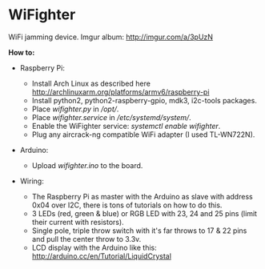 WiFighter
=========

WiFi jamming device.
Imgur album: http://imgur.com/a/3pUzN


**How to:**

* Raspberry Pi:
    - Install Arch Linux as described here http://archlinuxarm.org/platforms/armv6/raspberry-pi
    - Install python2, python2-raspberry-gpio, mdk3, i2c-tools packages.
    - Place *wifighter.py* in */opt/*.
    - Place *wifighter.service* in */etc/systemd/system/*.
    - Enable the WiFighter service: *systemctl enable wifighter*.
    - Plug any aircrack-ng compatible WiFi adapter (I used TL-WN722N).

* Arduino:
    - Upload *wifighter.ino* to the board.

* Wiring:
    - The Raspberry Pi as master with the Arduino as slave with address 0x04 over I2C, there is tons of tutorials on how to do this.
    - 3 LEDs (red, green & blue) or RGB LED with 23, 24 and 25 pins (limit their current with resistors).
    - Single pole, triple throw switch with it's far throws to 17 & 22 pins and pull the center throw to 3.3v.
    - LCD display with the Arduino like this: http://arduino.cc/en/Tutorial/LiquidCrystal
